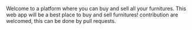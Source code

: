 Welcome to a platform where you can buy and sell all your furnitures. This web app will be a best place to buy and sell furnitures! contribution are welcomed, this can be done by pull requests.

